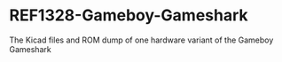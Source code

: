 # REF1328-Gameboy-Gameshark
The Kicad files and ROM dump of one hardware variant of the Gameboy Gameshark
